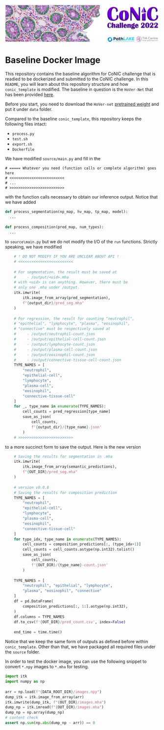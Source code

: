 <p align="center">
  <img src="/doc/conic_banner.png">
</p>

# Baseline Docker Image

This repository contains the baseline algorithm for CoNIC challenge that is readied to be dockerized and submitted to the CoNIC challenge. In this `README`, you will learn about this repository structure and how `conic_template` is modified. The baseline in question is the `HoVer-Net` that has been provided [here]().

Before you start, you need to download the `HoVer-net` [pretrained weight](https://drive.google.com/file/d/1oVCD4_kOS-8Wu-eS5ZqzE30F9V3Id78d/view?usp=sharing) and put it under `data` folder.

Compared to the baseline `conic_template`, this repository keeps the following files intact:
- `process.py`
- `test.sh`
- `export.sh`
- `Dockerfile`

We have modified `source/main.py` and fill in the 

```
# ===== Whatever you need (function calls or complete algorithm) goes here
# <<<<<<<<<<<<<<<<<<<<<<<<<
# ...
# >>>>>>>>>>>>>>>>>>>>>>>>>
```

with the function calls necessary to obtain our inference output. Notice that we have added

```python
def process_segmentation(np_map, hv_map, tp_map, model):
  ...

def process_composition(pred_map, num_types):
  ...
```
to `source\main.py` but we do not modify the I/O of the `run` functions. Strictly speaking, we have modified

```python
    # ! DO NOT MODIFY IF YOU ARE UNCLEAR ABOUT API !
    # <<<<<<<<<<<<<<<<<<<<<<<<<

    # For segmentation, the result must be saved at
    #     - /output/<uid>.mha
    # with <uid> is can anything. However, there must be
    # only one .mha under /output.
    itk.imwrite(
        itk.image_from_array(pred_segmentation),
        f"{output_dir}/pred_seg.mha"
    )

    # For regression, the result for counting "neutrophil",
    # "epithelial", "lymphocyte", "plasma", "eosinophil",
    # "connective" must be respectively saved at
    #     - /output/neutrophil-count.json
    #     - /output/epithelial-cell-count.json
    #     - /output/lymphocyte-count.json
    #     - /output/plasma-cell-count.json
    #     - /output/eosinophil-count.json
    #     - /output/connective-tissue-cell-count.json
    TYPE_NAMES = [
        "neutrophil",
        "epithelial-cell",
        "lymphocyte",
        "plasma-cell",
        "eosinophil",
        "connective-tissue-cell"
    ]
    for _, type_name in enumerate(TYPE_NAMES):
        cell_counts = pred_regression[type_name]
        save_as_json(
            cell_counts,
            f'{output_dir}/{type_name}.json'
        )
    # >>>>>>>>>>>>>>>>>>>>>>>>>
```

to a more succinct form to save the output. Here is the new version

```python
    # Saving the results for segmentation in .mha
    itk.imwrite(
        itk.image_from_array(semantic_predictions),
        f"{OUT_DIR}/pred_seg.mha"
    )

    # version v0.0.8
    # Saving the results for composition prediction
    TYPE_NAMES = [
        "neutrophil",
        "epithelial-cell",
        "lymphocyte",
        "plasma-cell",
        "eosinophil",
        "connective-tissue-cell"
    ]
    for type_idx, type_name in enumerate(TYPE_NAMES):
        cell_counts = composition_predictions[:, (type_idx+1)]
        cell_counts = cell_counts.astype(np.int32).tolist()
        save_as_json(
            cell_counts,
            f'{OUT_DIR}/{type_name}-count.json'
        )

    TYPE_NAMES = [
        "neutrophil", "epithelial", "lymphocyte",
        "plasma", "eosinophil", "connective"
    ]
    df = pd.DataFrame(
        composition_predictions[:, 1:].astype(np.int32),
    )
    df.columns = TYPE_NAMES
    df.to_csv(f'{OUT_DIR}/pred_count.csv', index=False)

    end_time = time.time()
```

Notice that we keep the same form of outputs as defined before within `conic_template`. Other than that, we have packaged all required files under the `source` folder.

In order to test the docker image, you can use the following snippet to convert `*.npy` images to `*.mha`
for testing.

```python
import itk
import numpy as np

arr = np.load(f"{DATA_ROOT_DIR}/images.npy")
dump_itk = itk.image_from_array(arr)
itk.imwrite(dump_itk, f"{OUT_DIR}/images.mha")
dump_np = itk.imread(f"{OUT_DIR}/images.mha")
dump_np = np.array(dump_np)
# content check
assert np.sum(np.abs(dump_np - arr)) == 0
```
